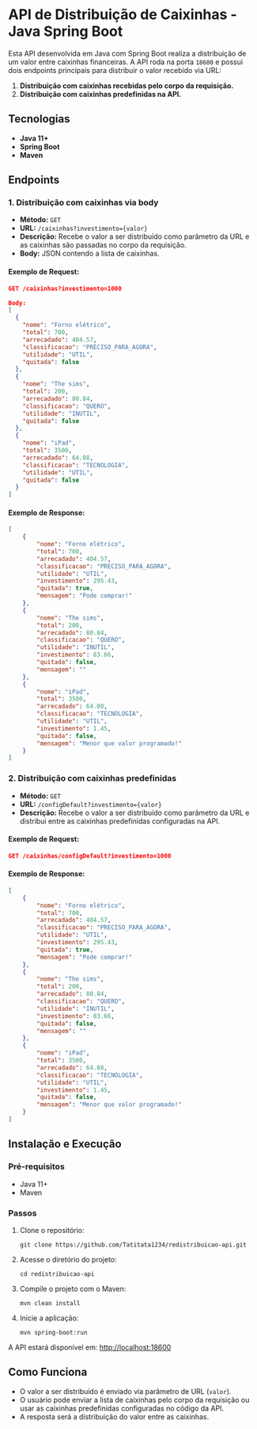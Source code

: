 # API de Distribuição de Caixinhas - Java Spring Boot

Esta API desenvolvida em Java com Spring Boot realiza a distribuição de um valor entre caixinhas financeiras. A API roda na porta `18600` e possui dois endpoints principais para distribuir o valor recebido via URL:

1. **Distribuição com caixinhas recebidas pelo corpo da requisição.**
2. **Distribuição com caixinhas predefinidas na API.**

## Tecnologias

- **Java 11+**
- **Spring Boot**
- **Maven**

## Endpoints

### 1. Distribuição com caixinhas via body

- **Método:** `GET`
- **URL:** `/caixinhas?investimento={valor}`
- **Descrição:** Recebe o valor a ser distribuído como parâmetro da URL e as caixinhas são passadas no corpo da requisição.
- **Body:** JSON contendo a lista de caixinhas.

#### Exemplo de Request:

```json
GET /caixinhas?investimento=1000
```
```json
Body:
[
  {
    "nome": "Forno elétrico",
    "total": 700,
    "arrecadado": 404.57,
    "classificacao": "PRECISO_PARA_AGORA",
    "utilidade": "UTIL",
    "quitada": false
  },
  {
    "nome": "The sims",
    "total": 200,
    "arrecadado": 80.84,
    "classificacao": "QUERO",
    "utilidade": "INUTIL",
    "quitada": false
  },
  {
    "nome": "iPad",
    "total": 3500,
    "arrecadado": 64.08,
    "classificacao": "TECNOLOGIA",
    "utilidade": "UTIL",
    "quitada": false
  }
]
```

#### Exemplo de Response:
```json
[
    {
        "nome": "Forno elétrico",
        "total": 700,
        "arrecadado": 404.57,
        "classificacao": "PRECISO_PARA_AGORA",
        "utilidade": "UTIL",
        "investimento": 295.43,
        "quitada": true,
        "mensagem": "Pode comprar!"
    },
    {
        "nome": "The sims",
        "total": 200,
        "arrecadado": 80.84,
        "classificacao": "QUERO",
        "utilidade": "INUTIL",
        "investimento": 83.66,
        "quitada": false,
        "mensagem": ""
    },
    {
        "nome": "iPad",
        "total": 3500,
        "arrecadado": 64.08,
        "classificacao": "TECNOLOGIA",
        "utilidade": "UTIL",
        "investimento": 1.45,
        "quitada": false,
        "mensagem": "Menor que valor programado!"
    }
]
```
### 2. Distribuição com caixinhas predefinidas
- **Método:** `GET`
- **URL:** `/configDefault?investimento={valor}`
- **Descrição:** Recebe o valor a ser distribuído como parâmetro da URL e distribui entre as caixinhas predefinidas configuradas na API.
#### Exemplo de Request:

```json
GET /caixinhas/configDefault?investimento=1000
```

#### Exemplo de Response:
```json
[
    {
        "nome": "Forno elétrico",
        "total": 700,
        "arrecadado": 404.57,
        "classificacao": "PRECISO_PARA_AGORA",
        "utilidade": "UTIL",
        "investimento": 295.43,
        "quitada": true,
        "mensagem": "Pode comprar!"
    },
    {
        "nome": "The sims",
        "total": 200,
        "arrecadado": 80.84,
        "classificacao": "QUERO",
        "utilidade": "INUTIL",
        "investimento": 83.66,
        "quitada": false,
        "mensagem": ""
    },
    {
        "nome": "iPad",
        "total": 3500,
        "arrecadado": 64.08,
        "classificacao": "TECNOLOGIA",
        "utilidade": "UTIL",
        "investimento": 1.45,
        "quitada": false,
        "mensagem": "Menor que valor programado!"
    }
]
```

## Instalação e Execução

### Pré-requisitos

- Java 11+
- Maven

### Passos

1. Clone o repositório:

   `git clone https://github.com/Tatitata1234/redistribuicao-api.git`

2. Acesse o diretório do projeto:

   `cd redistribuicao-api`

3. Compile o projeto com o Maven:

   `mvn clean install`

4. Inicie a aplicação:

   `mvn spring-boot:run`

A API estará disponível em: [http://localhost:18600](http://localhost:18600)

## Como Funciona

- O valor a ser distribuído é enviado via parâmetro de URL (`valor`).
- O usuário pode enviar a lista de caixinhas pelo corpo da requisição ou usar as caixinhas predefinidas configuradas no código da API.
- A resposta será a distribuição do valor entre as caixinhas.
